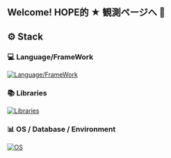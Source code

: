 ## Welcome! HOPE的 ★ 観測ページへ :tea: 

## :gear:  Stack

### :computer: Language/FrameWork 
[![Language/FrameWork ](https://skillicons.dev/icons?i=html,css,js,ts,nodejs,react,next,php,laravel&perline=6)](https://skillicons.dev)
### :books: Libraries 
[![Libraries](https://skillicons.dev/icons?i=redux,threejs,tailwind,mui&perline=6)](https://skillicons.dev)


### :bar_chart: OS / Database / Environment 
[![OS](https://skillicons.dev/icons?i=linux,windows,apple,ubuntu,supabase,mysql,vscode,figma,postman,vercel,docker,npm,vite,git,github,bitbucket&perline=6)](https://skillicons.dev)
